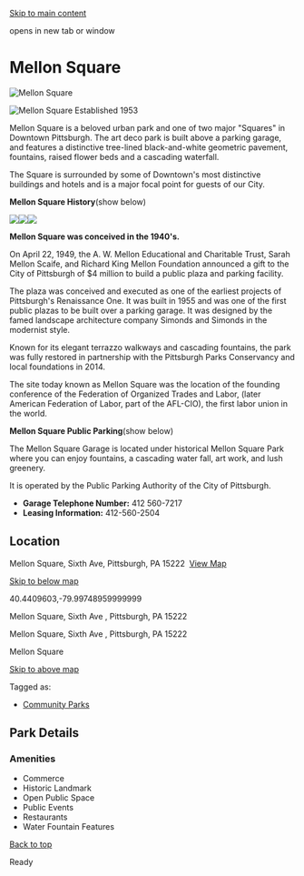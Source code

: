 [Skip to main content](https://www.pittsburghpa.gov/Recreation-Events/Parks/Our-Parks/Mellon-Square#main-content)

opens in new tab or window

# Mellon Square

![Mellon Square](https://www.pittsburghpa.gov/files/assets/city/v/1/parks/images/parks/mellon-square.jpg?dimension=pageimage&w=480)

![Mellon Square Established 1953](https://www.pittsburghpa.gov/files/assets/city/v/1/parks/images/parks/15186_mellon-square.jpg)

Mellon Square is a beloved urban park and one of two major "Squares" in Downtown Pittsburgh. The art deco park is built above a parking garage, and features a distinctive tree-lined black-and-white geometric pavement, fountains, raised flower beds and a cascading waterfall.

The Square is surrounded by some of Downtown's most distinctive buildings and hotels and is a major focal point for guests of our City.

**Mellon Square History**(show below)

![](https://www.pittsburghpa.gov/files/assets/city/v/1/parks/images/parks/13959_mellon-square_08_25_1965-2.jpg)![](https://www.pittsburghpa.gov/files/assets/city/v/1/parks/images/parks/13958_mellon-square_08_25_1965.jpg)![](https://www.pittsburghpa.gov/files/assets/city/v/1/parks/images/parks/13957_mellon-square_08_20_1965.jpg)

**Mellon Square was conceived in the 1940's.**

On April 22, 1949, the A. W. Mellon Educational and Charitable Trust, Sarah Mellon Scaife, and Richard King Mellon Foundation announced a gift to the City of Pittsburgh of $4 million to build a public plaza and parking facility.

The plaza was conceived and executed as one of the earliest projects of Pittsburgh's Renaissance One. It was built in 1955 and was one of the first public plazas to be built over a parking garage. It was designed by the famed landscape architecture company Simonds and Simonds in the modernist style.

Known for its elegant terrazzo walkways and cascading fountains, the park was fully restored in partnership with the Pittsburgh Parks Conservancy and local foundations in 2014.

The site today known as Mellon Square was the location of the founding conference of the Federation of Organized Trades and Labor, (later American Federation of Labor, part of the AFL-CIO), the first labor union in the world.

**Mellon Square Public Parking**(show below)

The Mellon Square Garage is located under historical Mellon Square Park where you can enjoy fountains, a cascading water fall, art work, and lush greenery.

It is operated by the Public Parking Authority of the City of Pittsburgh.

- **Garage Telephone Number:** 412 560-7217
- **Leasing Information:** 412-560-2504

## Location

Mellon Square, Sixth Ave, Pittsburgh, PA 15222  [View Map](https://maps.google.com/?q=%20Mellon%20Square,%20Sixth%20Ave%20%20Pittsburgh,%20PA%2015222)

[Skip to below map](https://www.pittsburghpa.gov/Recreation-Events/Parks/Our-Parks/Mellon-Square#map-bottom)

40.4409603,-79.99748959999999


Mellon Square, Sixth Ave ,
Pittsburgh, PA 15222


Mellon Square, Sixth Ave ,
Pittsburgh, PA 15222

Mellon Square


[Skip to above map](https://www.pittsburghpa.gov/Recreation-Events/Parks/Our-Parks/Mellon-Square#map-top)

Tagged as:

- [Community Parks](https://www.pittsburghpa.gov/Recreation-Events/Parks/Our-Parks/Mellon-Square?dlv_OC%20CL%20City%20Parks%20Reserves%20Listing=(dd_OC%20Park%20Categories=Community%20Parks))

## Park Details

### Amenities

- Commerce
- Historic Landmark
- Open Public Space
- Public Events
- Restaurants
- Water Fountain Features

[Back to top](https://www.pittsburghpa.gov/Recreation-Events/Parks/Our-Parks/Mellon-Square#body-top)

Ready
